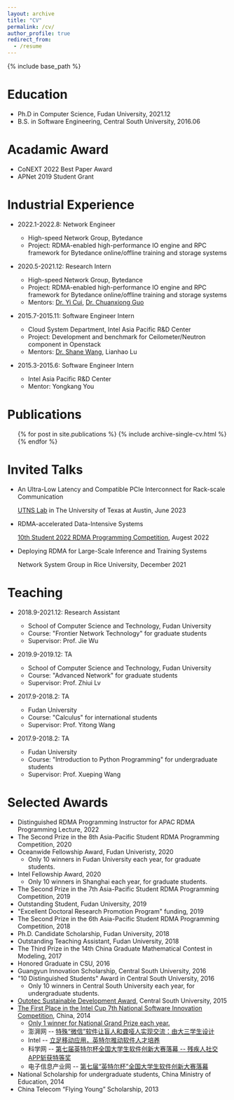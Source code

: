 ```yaml
---
layout: archive
title: "CV"
permalink: /cv/
author_profile: true
redirect_from:
  - /resume
---
```


{% include base_path %}

Education
======
* Ph.D in Computer Science, Fudan University, 2021.12
* B.S. in Software Engineering, Central South University, 2016.06

Acadamic Award
======
* CoNEXT 2022 Best Paper Award
* APNet 2019 Student Grant


Industrial Experience
======

* 2022.1-2022.8: Network Engineer
  * High-speed Network Group, Bytedance
  * Project: RDMA-enabled high-performance IO engine and RPC framework for Bytedance online/offline training and storage systems

* 2020.5-2021.12: Research Intern
  * High-speed Network Group, Bytedance
  * Project: RDMA-enabled high-performance IO engine and RPC framework for Bytedance online/offline training and storage systems
  * Mentors: [Dr. Yi Cui](https://scholar.google.com/citations?user=Yj8xxeAAAAAJ&hl=en), [Dr. Chuanxiong Guo](http://sysnetome.com/)


* 2015.7-2015.11: Software Engineer Intern
  * Cloud System Department, Intel Asia Pacific R&D Center
  * Project: Development and benchmark for Ceilometer/Neutron component in Openstack
  * Mentors: [Dr. Shane Wang](https://cn.linkedin.com/in/shane-wang-30629837), Lianhao Lu


* 2015.3-2015.6: Software Engineer Intern
  * Intel Asia Pacific R&D Center
  * Mentor: Yongkang You


Publications
======
  <ul>{% for post in site.publications %}
    {% include archive-single-cv.html %}
  {% endfor %}</ul>


Invited Talks
======

* An Ultra-Low Latency and Compatible PCIe Interconnect for Rack-scale Communication

  [UTNS Lab](https://utns.cs.utexas.edu/) in The University of Texas at Austin, June 2023

* RDMA-accelerated Data-Intensive Systems

  [10th Student 2022 RDMA Programming Competition](https://www.hpcadvisorycouncil.com/events/2022/rdma/agenda.php), Augest 2022

* Deploying RDMA for Large-Scale Inference and Training Systems

  Network System Group in Rice University, December 2021

Teaching
======

* 2018.9-2021.12: Research Assistant
  * School of Computer Science and Technology, Fudan University
  * Course: "Frontier Network Technology" for graduate students
  * Supervisor: Prof. Jie Wu


* 2019.9-2019.12: TA
  * School of Computer Science and Technology, Fudan University
  * Course: "Advanced Network" for graduate students
  * Supervisor: Prof. Zhiui Lv


* 2017.9-2018.2: TA
  * Fudan University
  * Course: "Calculus" for international students
  * Supervisor: Prof. Yitong Wang


* 2017.9-2018.2: TA
  * Fudan University
  * Course: "Introduction to Python Programming" for undergraduate students
  * Supervisor: Prof. Xueping Wang  


  

Selected Awards
======
- Distinguished RDMA Programming Instructor for APAC RDMA Programming Lecture, 2022
- The Second Prize in the 8th Asia-Pacific Student RDMA Programming Competition, 2020
- Oceanwide Fellowship Award, Fudan Univeristy, 2020
  - Only 10 winners in Fudan University each year, for graduate students.
- Intel Fellowship Award, 2020
  - Only 10 winners in Shanghai each year, for graduate students.
- The Second Prize in the 7th Asia-Pacific Student RDMA Programming Competition, 2019
- Outstanding Student, Fudan University, 2019 
- "Excellent Doctoral Research Promotion Program" funding, 2019
- The Second Prize in the 6th Asia-Pacific Student RDMA Programming Competition, 2018
- Ph.D. Candidate Scholarship, Fudan University, 2018
- Outstanding Teaching Assistant, Fudan University, 2018
- The Third Prize in the 14th China Graduate Mathematical Contest in Modeling, 2017
- Honored Graduate in CSU, 2016
- Guangyun Innovation Scholarship, Central South University, 2016
- "10 Distinguished Students" Award in Central South University, 2016
  - Only 10 winners in Central South University each year, for undergraduate students.
- [Outotec Sustainable Development Award](https://news.csu.edu.cn/info/1003/121481.htm), Central South University, 2015
- [The First Place in the Intel Cup 7th National Software Innovation Competition](https://news.csu.edu.cn/info/1002/65771.htm), China, 2014
  - [Only 1 winner for National Grand Prize each year.](https://news.csu.edu.cn/info/1002/65779.htm)
  - 澎湃网 -- [特殊“微信”软件让盲人和聋哑人实现交流：由大三学生设计](https://www.thepaper.cn/newsDetail_forward_1279690)
  - Intel -- [立足移动应用，英特尔推动软件人才培养](https://newsroom.intel.cn/wp-content/uploads/sites/2/PR_Nov19_2014_01.pdf)
  - 科学网 -- [第七届英特尔杯全国大学生软件创新大赛落幕 -- 残疾人社交APP斩获特等奖](https://news.sciencenet.cn/htmlnews/2014/11/307371.shtm)
  - 电子信息产业网 -- [第七届“英特尔杯”全国大学生软件创新大赛落幕](http://www.cena.com.cn/ai/20141118/58915.html)
- National Scholarship for undergraduate students, China Ministry of Education, 2014
- China Telecom “Flying Young” Scholarship, 2013

<!-- - Merit Prize in the 2nd Asia Pacific HPC-AI Competition, 2019 -->


<!-- Talks
======
  <ul>{% for post in site.talks %}
    {% include archive-single-talk-cv.html %}
  {% endfor %}</ul>
   -->


<!-- Teaching
======
  <ul>{% for post in site.teaching %}
    {% include archive-single-cv.html %}
  {% endfor %}</ul> -->


  
<!-- Service and leadership
======
* Currently signed in to 43 different slack teams -->
